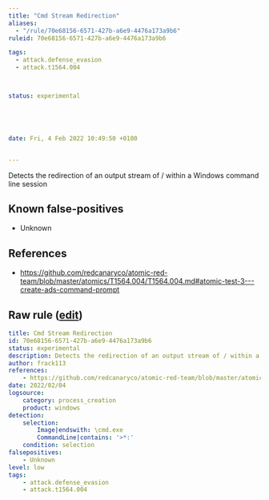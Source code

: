 ```yaml
---
title: "Cmd Stream Redirection"
aliases:
  - "/rule/70e68156-6571-427b-a6e9-4476a173a9b6"
ruleid: 70e68156-6571-427b-a6e9-4476a173a9b6

tags:
  - attack.defense_evasion
  - attack.t1564.004



status: experimental





date: Fri, 4 Feb 2022 10:49:50 +0100


---
```


Detects the redirection of an output stream of / within a Windows command line session

<!--more-->


## Known false-positives

* Unknown



## References

* https://github.com/redcanaryco/atomic-red-team/blob/master/atomics/T1564.004/T1564.004.md#atomic-test-3---create-ads-command-prompt


## Raw rule ([edit](https://github.com/SigmaHQ/sigma/edit/master/rules/windows/process_creation/proc_creation_win_redirect_to_stream.yml))
```yaml
title: Cmd Stream Redirection
id: 70e68156-6571-427b-a6e9-4476a173a9b6
status: experimental
description: Detects the redirection of an output stream of / within a Windows command line session
author: frack113
references:
    - https://github.com/redcanaryco/atomic-red-team/blob/master/atomics/T1564.004/T1564.004.md#atomic-test-3---create-ads-command-prompt
date: 2022/02/04
logsource:
    category: process_creation
    product: windows
detection:
    selection:
        Image|endswith: \cmd.exe
        CommandLine|contains: '>*:'
    condition: selection
falsepositives:
    - Unknown
level: low
tags:
    - attack.defense_evasion
    - attack.t1564.004

```
